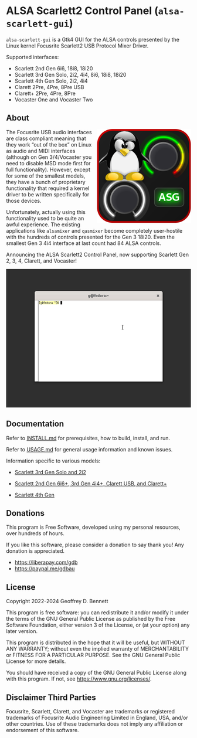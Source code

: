 # ALSA Scarlett2 Control Panel (`alsa-scarlett-gui`)

`alsa-scarlett-gui` is a Gtk4 GUI for the ALSA controls presented by
the Linux kernel Focusrite Scarlett2 USB Protocol Mixer Driver.

Supported interfaces:
- Scarlett 2nd Gen 6i6, 18i8, 18i20
- Scarlett 3rd Gen Solo, 2i2, 4i4, 8i6, 18i8, 18i20
- Scarlett 4th Gen Solo, 2i2, 4i4
- Clarett 2Pre, 4Pre, 8Pre USB
- Clarett+ 2Pre, 4Pre, 8Pre
- Vocaster One and Vocaster Two

## About

<img src="img/alsa-scarlett-gui.png" align="right">

The Focusrite USB audio interfaces are class compliant meaning that
they work “out of the box” on Linux as audio and MIDI interfaces
(although on Gen 3/4/Vocaster you need to disable MSD mode first for
full functionality). However, except for some of the smallest models,
they have a bunch of proprietary functionality that required a kernel
driver to be written specifically for those devices.

Unfortunately, actually using this functionality used to be quite an
awful experience. The existing applications like `alsamixer` and
`qasmixer` become completely user-hostile with the hundreds of
controls presented for the Gen 3 18i20. Even the smallest Gen 3 4i4
interface at last count had 84 ALSA controls.

Announcing the ALSA Scarlett2 Control Panel, now supporting Scarlett
Gen 2, 3, 4, Clarett, and Vocaster!

![Demonstration](img/demo.gif)

## Documentation

Refer to [INSTALL.md](docs/INSTALL.md) for prerequisites, how to
build, install, and run.

Refer to [USAGE.md](docs/USAGE.md) for general usage information and
known issues.

Information specific to various models:

- [Scarlett 3rd Gen Solo and 2i2](docs/iface-small.md)

- [Scarlett 2nd Gen 6i6+, 3rd Gen 4i4+, Clarett USB, and
  Clarett+](docs/iface-large.md)

- [Scarlett 4th Gen](docs/iface-4th-gen.md)

## Donations

This program is Free Software, developed using my personal resources,
over hundreds of hours.

If you like this software, please consider a donation to say thank
you! Any donation is appreciated.

- https://liberapay.com/gdb
- https://paypal.me/gdbau

## License

Copyright 2022-2024 Geoffrey D. Bennett

This program is free software: you can redistribute it and/or modify
it under the terms of the GNU General Public License as published by
the Free Software Foundation, either version 3 of the License, or (at
your option) any later version.

This program is distributed in the hope that it will be useful, but
WITHOUT ANY WARRANTY; without even the implied warranty of
MERCHANTABILITY or FITNESS FOR A PARTICULAR PURPOSE.  See the GNU
General Public License for more details.

You should have received a copy of the GNU General Public License
along with this program.  If not, see <https://www.gnu.org/licenses/>.

## Disclaimer Third Parties

Focusrite, Scarlett, Clarett, and Vocaster are trademarks or
registered trademarks of Focusrite Audio Engineering Limited in
England, USA, and/or other countries. Use of these trademarks does not
imply any affiliation or endorsement of this software.

